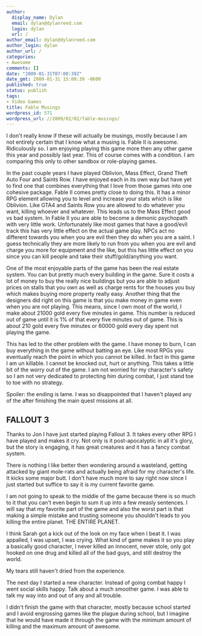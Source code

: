 ```yaml
---
author:
  display_name: Dylan
  email: dylan@dylanreed.com
  login: dylan
  url: /
author_email: dylan@dylanreed.com
author_login: dylan
author_url: /
categories:
- Awesome
comments: []
date: "2009-01-31T07:00:39Z"
date_gmt: 2009-01-31 15:00:39 -0600
published: true
status: publish
tags:
- Video Games
title: Fable Musings
wordpress_id: 571
wordpress_url: //2009/02/02/fable-musings/
---
```


I don't really know if these will actually be musings, mostly because I am not entirely certain that I know what a musing is. Fable II is awesome. Ridiculously so. I am enjoying playing this game more then any other game this year and possibly last year. This of course comes with a condition. I am comparing this only to other sandbox or role-playing games. 

In the past couple years I have played Oblivion, Mass Effect, Grand Theft Auto Four and Saints Row. I have enjoyed each in its own way but have yet to find one that combines everything that I love from those games into one cohesive package. Fable II comes pretty close to doing this. It has a minor RPG element allowing you to level and increase your stats which is like Oblivion. Like GTA4 and Saints Row you are allowed to do whatever you want, killing whoever and whatever. This leads us to the Mass Effect good vs bad system. In Fable II you are able to become a demonic psychopath with very little work. Unfortunately like most games that have a good/evil track this has very little effect on the actual game play. NPCs act no different towards you when you are evil then they do when you are a saint. I guess technically they are more likely to run from you when you are evil and charge you more for equipment and the like, but this has little effect on you since you can kill people and take their stuff/gold/anything you want.

One of the most enjoyable parts of the game has been the real estate system. You can but pretty much every building in the game. Sure it costs a lot of money to buy the really nice buildings but you are able to adjust prices on stalls that you own as well as charge rents for the houses you buy which makes buying more property really easy. Another thing that the designers did right on this game is that you make money in game even when you are not playing. This means, since I own most of the world, I make about 21000 gold every five minutes in game. This number is reduced out of game until it is 1% of that every five minutes out of game. This is about 210 gold every five minutes or 60000 gold every day spent not playing the game. 

This has led to the other problem with the game. I have money to burn, I can buy everything in the game without batting an eye. Like most RPGs you eventually reach the point in which you cannot be killed. In fact in this game I am un killable. I cannot be knocked out, hurt or anything. This takes a little bit of the worry out of the game. I am not worried for my character's safety so I am not very dedicated to protecting him during combat, I just stand toe to toe with no strategy.

Spoiler: the ending is lame. I was so disappointed that I haven't played any of the after finishing the main quest missions at all.

  


## FALLOUT 3

Thanks to Jon I have just started playing Fallout 3. It takes every other RPG I have played and makes it cry. Not only is it post-apocalyptic in all it's glory, but the story is engaging, it has great creatures and it has a fancy combat system. 

There is nothing I like better then wondering around a wasteland, getting attacked by giant mole-rats and actually being afraid for my character's life. It kicks some major butt. I don't have much more to say right now since I just started but suffice to say it is my current favorite game.

I am not going to speak to the middle of the game because there is so much to it that you can't even begin to sum it up into a few measly sentences. I will say that my favorite part of the game and also the worst part is that making a simple mistake and trusting someone you shouldn't leads to you killing the entire planet. THE ENTIRE PLANET. 

I think Sarah got a kick out of the look on my face when I beat it. I was appalled, I was upset, I was crying. What kind of game makes it so you play a basically good character, I never killed an innocent, never stole, only got hooked on one drug and killed all of the bad guys, and still destroy the world. 

My tears still haven't dried from the experience.

The next day I started a new character. Instead of going combat happy I went social skills happy. Talk about a much smoother game. I was able to talk my way into and out of any and all trouble. 

I didn't finish the game with that character, mostly because school started and I avoid engrossing games like the plague during school, but I imagine that he would have made it through the game with the minimum amount of killing and the maximum amount of awesome. 
